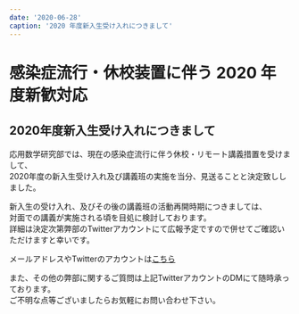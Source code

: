 ```yaml
---
date: '2020-06-28'
caption: '2020 年度新入生受け入れにつきまして'
---
```


# 感染症流行・休校装置に伴う 2020 年度新歓対応

## 2020年度新入生受け入れにつきまして
  
    

応用数学研究部では、現在の感染症流行に伴う休校・リモート講義措置を受けまして、  
2020年度の新入生受け入れ及び講義班の実施を当分、見送ることと決定致ししました。

新入生の受け入れ、及びその後の講義班の活動再開時期につきましては、  
対面での講義が実施される頃を目処に検討しております。  
詳細は決定次第弊部のTwitterアカウントにて広報予定ですので併せてご確認いただけますと幸いです。


メールアドレスやTwitterのアカウントは[こちら](#contact)  

また、その他の弊部に関するご質問は上記TwitterアカウントのDMにて随時承っております。  
ご不明な点等ございましたらお気軽にお問い合わせ下さい。
